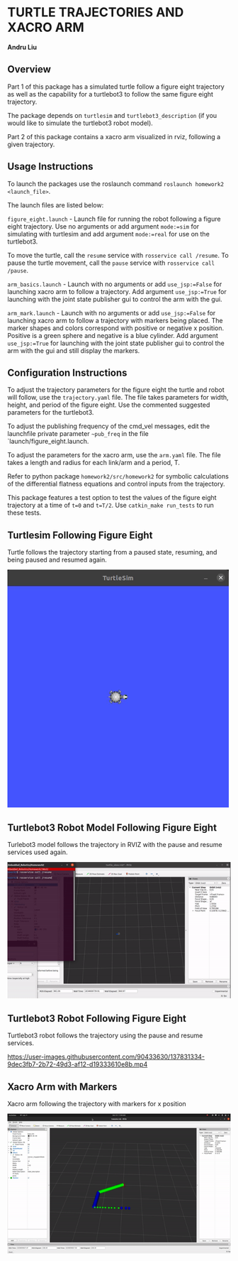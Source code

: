 # TURTLE TRAJECTORIES AND XACRO ARM
**Andru Liu**

## Overview 
Part 1 of this package has a simulated turtle follow a figure eight trajectory as well as the capability for a turtlebot3 to follow the same figure eight trajectory.

The package depends on `turtlesim` and `turtlebot3_description` (if you would like to simulate the turtlebot3 robot model). 

Part 2 of this package contains a xacro arm visualized in rviz, following a given trajectory. 

## Usage Instructions 
To launch the packages use the roslaunch command `roslaunch homework2 <launch_file>`.

The launch files are listed below:

`figure_eight.launch` - Launch file for running the robot following a figure eight trajectory. Use no arguments or add argument `mode:=sim` for simulating with turtlesim and add argument `mode:=real` for use on the turtlebot3.

To move the turtle, call the `resume` service with `rosservice call /resume`. To pause the turtle movement, call the `pause` service with `rosservice call /pause`. 

`arm_basics.launch` - Launch with no arguments or add `use_jsp:=False` for launching xacro arm to follow a trajectory. Add argument `use_jsp:=True` for launching with the joint state publisher gui to control the arm with the gui.

`arm_mark.launch` - Launch with no arguments or add `use_jsp:=False` for launching xacro arm to follow a trajectory with markers being placed. The marker shapes and colors correspond with positive or negative x position. Positive is a green sphere and negative is a blue cylinder. Add argument `use_jsp:=True` for launching with the joint state publisher gui to control the arm with the gui and still display the markers.


## Configuration Instructions
To adjust the trajectory parameters for the figure eight the turtle and robot will follow, use the `trajectory.yaml` file. The file takes parameters for width, height, and period of the figure eight. Use the commented suggested parameters for the turtlebot3. 

To adjust the publishing frequency of the cmd_vel messages, edit the launchfile private parameter `~pub_freq` in the file `launch/figure_eight.launch.

To adjust the parameters for the xacro arm, use the `arm.yaml` file. The file takes a length and radius for each link/arm and a period, T. 

Refer to python package `homework2/src/homework2` for symbolic calculations of the differential flatness equations and control inputs from the trajectory.

This package features a test option to test the values of the figure eight trajectory at a time of `t=0` and `t=T/2`. Use `catkin_make run_tests` to run these tests.

## Turtlesim Following Figure Eight
Turtle follows the trajectory starting from a paused state, resuming, and being paused and resumed again. 

![turtle_figure_eight](turtle_figure_eight.gif "turtle_figure_eight.gif")

## Turtlebot3 Robot Model Following Figure Eight 
Turlebot3 model follows the trajectory in RVIZ with the pause and resume services used again. 

![turtlebot3_figure_eight](turtlebot3_figure_eight.gif "turtlebot3_figure_eight.gif")

## Turtlebot3 Robot Following Figure Eight 
Turtlebot3 robot follows the trajectory using the pause and resume services.

https://user-images.githubusercontent.com/90433630/137831334-9dec3fb7-2b72-49d3-af12-d19333610e8b.mp4

## Xacro Arm with Markers
Xacro arm following the trajectory with markers for x position 

![xacro_arm](xacro_arm.gif "xacro_arm.gif")
